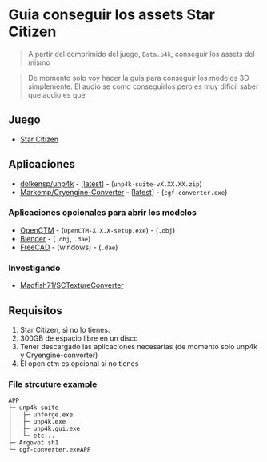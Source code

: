 # Guia conseguir los assets Star Citizen

> A partir del comprimido del juego, `Data.p4k`, conseguir los assets del mismo

> De momento solo voy hacer la guia para conseguir los modelos 3D simplemente.
> El audio se como conseguirlos pero es muy dificil saber que audio es que

## Juego

- [Star Citizen](https://robertsspaceindustries.com/download)

## Aplicaciones

- [dolkensp/unp4k](https://github.com/dolkensp/unp4k) - [[latest]](https://github.com/dolkensp/unp4k/releases/latest) - (`unp4k-suite-vX.XX.XX.zip`)
- [Markemp/Cryengine-Converter](https://github.com/Markemp/Cryengine-Converter) - [[latest]](https://github.com/Markemp/Cryengine-Converter/releases/latest) - (`cgf-converter.exe`)

### Aplicaciones opcionales para abrir los modelos

- [OpenCTM](http://openctm.sourceforge.net/?page=download) - (`OpenCTM-X.X.X-setup.exe`) - (`.obj`)
- [Blender](https://www.blender.org/download/) - (`.obj`, `.dae`)
- [FreeCAD](https://www.freecadweb.org/downloads.php) - (windows) - (`.dae`)

### Investigando

- [Madfish71/SCTextureConverter](https://github.com/Madfish71/SCTextureConverter)

## Requisitos

1. Star Citizen, si no lo tienes.
2. 300GB de espacio libre en un disco
3. Tener descargado las aplicaciones necesarias (de momento solo unp4k y Cryengine-converter)
4. El open ctm es opcional si no tienes

### File strcuture example

```text
APP
├─ unp4k-suite
│   ├─ unforge.exe
│   ├─ unp4k.exe
│   ├─ unp4k.gui.exe
│   └─ etc...
├─ Argovot.sh1
└─ cgf-converter.exeAPP
```

##